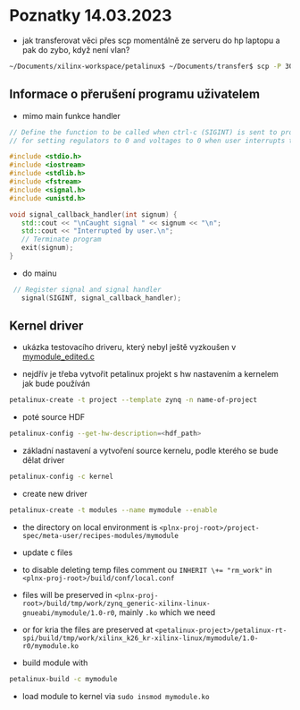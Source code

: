# Poznatky 14.03.2023

- jak transferovat věci přes scp momentálně ze serveru do hp laptopu a pak do zybo, když není vlan?

```bash
~/Documents/xilinx-workspace/petalinux$ ~/Documents/transfer$ scp -P 3033 petr@edhil.feld.cvut.cz:~/Documents/xilinx-workspace/vitis-workspace/dp/zybo-register_system/Hardware/package/sd_card/{\BOOT.BIN,binary_container_1.xclbin,image.ub,zybo-register\} .
```

## Informace o přerušení programu uživatelem

- mimo main funkce handler

```c++
// Define the function to be called when ctrl-c (SIGINT) is sent to process
// for setting regulators to 0 and voltages to 0 when user interrupts the program

#include <stdio.h>
#include <iostream>
#include <stdlib.h>
#include <fstream>
#include <signal.h>
#include <unistd.h>

void signal_callback_handler(int signum) {
   std::cout << "\nCaught signal " << signum << "\n";
   std::cout << "Interrupted by user.\n";
   // Terminate program
   exit(signum);
}

```

- do mainu

```c++
 // Register signal and signal handler
   signal(SIGINT, signal_callback_handler);
```

## Kernel driver

- ukázka testovacího driveru, který nebyl ještě vyzkoušen v [mymodule_edited.c](./code/20230314/mymodule_edited.c)

- nejdřív je třeba vytvořit petalinux projekt s hw nastavením a kernelem jak bude používán

```bash
petalinux-create -t project --template zynq -n name-of-project
```

- poté source HDF

```bash
petalinux-config --get-hw-description=<hdf_path>
```

- základní nastavení a vytvoření source kernelu, podle kterého se bude dělat driver

```bash
petalinux-config -c kernel
```

- create new driver

```bash
petalinux-create -t modules --name mymodule --enable
```

- the directory on local environment is `<plnx-proj-root>/project-spec/meta-user/recipes-modules/mymodule`
- update c files
- to disable deleting temp files comment ou `INHERIT \+= "rm_work"` in `<plnx-proj-root>/build/conf/local.conf`
- files will be preserved in `<plnx-proj-root>/build/tmp/work/zynq_generic-xilinx-linux-gnueabi/mymodule/1.0-r0`, mainly `.ko` which we need
- or for kria the files are preserved at `<petalinux-project>/petalinux-rt-spi/build/tmp/work/xilinx_k26_kr-xilinx-linux/mymodule/1.0-r0/mymodule.ko`

- build module with

```bash
petalinux-build -c mymodule
```

- load module to kernel via `sudo insmod mymodule.ko`
